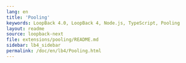 ```yaml
---
lang: en
title: 'Pooling'
keywords: LoopBack 4.0, LoopBack 4, Node.js, TypeScript, Pooling
layout: readme
source: loopback-next
file: extensions/pooling/README.md
sidebar: lb4_sidebar
permalink: /doc/en/lb4/Pooling.html
---
```

